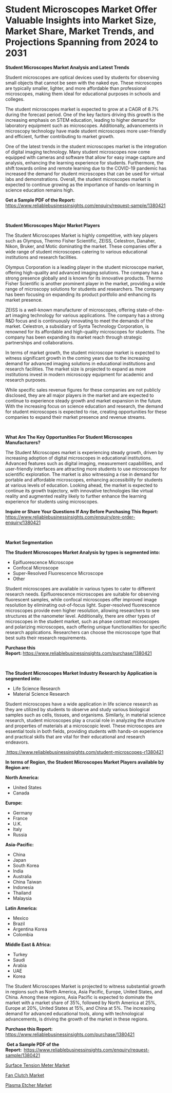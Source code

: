 <p><h1>Student Microscopes Market Offer Valuable Insights into Market Size, Market Share, Market Trends, and Projections Spanning from 2024 to 2031</h1></p><p><strong>Student Microscopes Market Analysis and Latest Trends</strong></p>
<p><p>Student microscopes are optical devices used by students for observing small objects that cannot be seen with the naked eye. These microscopes are typically smaller, lighter, and more affordable than professional microscopes, making them ideal for educational purposes in schools and colleges.</p><p>The student microscopes market is expected to grow at a CAGR of 8.7% during the forecast period. One of the key factors driving this growth is the increasing emphasis on STEM education, leading to higher demand for laboratory equipment such as microscopes. Additionally, advancements in microscopy technology have made student microscopes more user-friendly and efficient, further contributing to market growth.</p><p>One of the latest trends in the student microscopes market is the integration of digital imaging technology. Many student microscopes now come equipped with cameras and software that allow for easy image capture and analysis, enhancing the learning experience for students. Furthermore, the shift towards online and remote learning due to the COVID-19 pandemic has increased the demand for student microscopes that can be used for virtual labs and demonstrations. Overall, the student microscopes market is expected to continue growing as the importance of hands-on learning in science education remains high.</p></p>
<p><strong>Get a Sample PDF of the Report:&nbsp;</strong> <a href="https://www.reliablebusinessinsights.com/enquiry/request-sample/1380421">https://www.reliablebusinessinsights.com/enquiry/request-sample/1380421</a></p>
<p>&nbsp;</p>
<p><strong>Student Microscopes Major Market Players</strong></p>
<p><p>The Student Microscopes Market is highly competitive, with key players such as Olympus, Thermo Fisher Scientific, ZEISS, Celestron, Danaher, Nikon, Bruker, and Motic dominating the market. These companies offer a wide range of student microscopes catering to various educational institutions and research facilities.</p><p>Olympus Corporation is a leading player in the student microscope market, offering high-quality and advanced imaging solutions. The company has a strong presence globally and is known for its innovative products. Thermo Fisher Scientific is another prominent player in the market, providing a wide range of microscopy solutions for students and researchers. The company has been focusing on expanding its product portfolio and enhancing its market presence.</p><p>ZEISS is a well-known manufacturer of microscopes, offering state-of-the-art imaging technology for various applications. The company has a strong R&D focus and is continuously innovating to meet the demands of the market. Celestron, a subsidiary of Synta Technology Corporation, is renowned for its affordable and high-quality microscopes for students. The company has been expanding its market reach through strategic partnerships and collaborations.</p><p>In terms of market growth, the student microscope market is expected to witness significant growth in the coming years due to the increasing demand for advanced imaging solutions in educational institutions and research facilities. The market size is projected to expand as more institutions invest in modern microscopy equipment for academic and research purposes.</p><p>While specific sales revenue figures for these companies are not publicly disclosed, they are all major players in the market and are expected to continue to experience steady growth and market expansion in the future. With the increasing focus on science education and research, the demand for student microscopes is expected to rise, creating opportunities for these companies to expand their market presence and revenue streams.</p></p>
<p>&nbsp;</p>
<p><strong>What Are The Key Opportunities For Student Microscopes Manufacturers?</strong></p>
<p><p>The Student Microscopes market is experiencing steady growth, driven by increasing adoption of digital microscopes in educational institutions. Advanced features such as digital imaging, measurement capabilities, and user-friendly interfaces are attracting more students to use microscopes for scientific exploration. The market is also witnessing a rise in demand for portable and affordable microscopes, enhancing accessibility for students at various levels of education. Looking ahead, the market is expected to continue its growth trajectory, with innovative technologies like virtual reality and augmented reality likely to further enhance the learning experience for students using microscopes.</p></p>
<p><strong>Inquire or Share Your Questions If Any Before Purchasing This Report:</strong> <a href="https://www.reliablebusinessinsights.com/enquiry/pre-order-enquiry/1380421">https://www.reliablebusinessinsights.com/enquiry/pre-order-enquiry/1380421</a></p>
<p>&nbsp;</p>
<p><strong>Market Segmentation</strong></p>
<p><strong>The Student Microscopes Market Analysis by types is segmented into:</strong></p>
<p><ul><li>Epifluorescence Microscope</li><li>Confocal Microscope</li><li>Super-Resolved Fluorescence Microscope</li><li>Other</li></ul></p>
<p><p>Student microscopes are available in various types to cater to different research needs. Epifluorescence microscopes are suitable for observing fluorescent samples, while confocal microscopes offer improved image resolution by eliminating out-of-focus light. Super-resolved fluorescence microscopes provide even higher resolution, allowing researchers to see structures at the nanometer level. Additionally, there are other types of microscopes in the student market, such as phase contrast microscopes and polarizing microscopes, each offering unique functionalities for specific research applications. Researchers can choose the microscope type that best suits their research requirements.</p></p>
<p><strong>Purchase this Report:&nbsp;</strong><a href="https://www.reliablebusinessinsights.com/purchase/1380421">https://www.reliablebusinessinsights.com/purchase/1380421</a></p>
<p>&nbsp;</p>
<p><strong>The Student Microscopes Market Industry Research by Application is segmented into:</strong></p>
<p><ul><li>Life Science Research</li><li>Material Science Research</li></ul></p>
<p><p>Student microscopes have a wide application in life science research as they are utilized by students to observe and study various biological samples such as cells, tissues, and organisms. Similarly, in material science research, student microscopes play a crucial role in analyzing the structure and properties of materials at a microscopic level. These microscopes are essential tools in both fields, providing students with hands-on experience and practical skills that are vital for their educational and research endeavors.</p></p>
<p><a href="https://www.reliablebusinessinsights.com/student-microscopes-r1380421">&nbsp;https://www.reliablebusinessinsights.com/student-microscopes-r1380421</a></p>
<p><strong>In terms of Region, the Student Microscopes Market Players available by Region are:</strong></p>
<p>
    <p> <strong> North America: </strong>
        <ul>
            <li>United States</li>
            <li>Canada</li>
        </ul>
        </p> 
    <p> <strong> Europe: </strong>
        <ul>
            <li>Germany</li>
            <li>France</li>
            <li>U.K.</li>
            <li>Italy</li>
            <li>Russia</li>
        </ul>
        </p> 
    <p> <strong> Asia-Pacific: </strong>
        <ul>
            <li>China</li>
            <li>Japan</li>
            <li>South Korea</li>
            <li>India</li>
            <li>Australia</li>
            <li>China Taiwan</li>
            <li>Indonesia</li>
            <li>Thailand</li>
            <li>Malaysia</li>
        </ul>
        </p> 
    <p> <strong> Latin America: </strong>
        <ul>
            <li>Mexico</li>
            <li>Brazil</li>
            <li>Argentina Korea</li>
            <li>Colombia</li>
        </ul>
        </p> 
    <p> <strong> Middle East & Africa: </strong>
        <ul>
            <li>Turkey</li>
            <li>Saudi</li>
            <li>Arabia</li>
            <li>UAE</li>
            <li>Korea</li>
        </ul>
    </p>
    </p>
<p><p>The Student Microscopes Market is projected to witness substantial growth in regions such as North America, Asia Pacific, Europe, United States, and China. Among these regions, Asia Pacific is expected to dominate the market with a market share of 35%, followed by North America at 25%, Europe at 20%, United States at 15%, and China at 5%. The increasing demand for advanced educational tools, along with technological advancements, is driving the growth of the market in these regions.</p></p>
<p><strong>Purchase this Report: </strong><a href="https://www.reliablebusinessinsights.com/purchase/1380421">https://www.reliablebusinessinsights.com/purchase/1380421</a></p>
<p>&nbsp;<strong>Get a Sample PDF of the Report:&nbsp;&nbsp;</strong><a href="https://www.reliablebusinessinsights.com/enquiry/request-sample/1380421">https://www.reliablebusinessinsights.com/enquiry/request-sample/1380421</a></p>
<p><strong></strong></p>
<p><p><a href="https://github.com/globismark/Market-Research-Report-List-4/blob/main/surface-tension-meter-market.md">Surface Tension Meter Market</a></p><p><a href="https://github.com/dmmanir420/Market-Research-Report-List-2/blob/main/fan-clutch-market.md">Fan Clutch Market</a></p><p><a href="https://github.com/susanjprice2023/Market-Research-Report-List-2/blob/main/plasma-etcher-market.md">Plasma Etcher Market</a></p></p>